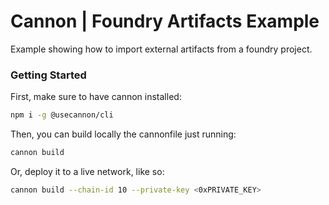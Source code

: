 # Cannon | Foundry Artifacts Example

Example showing how to import external artifacts from a foundry project.

### Getting Started

First, make sure to have cannon installed:

```bash
npm i -g @usecannon/cli
```

Then, you can build locally the cannonfile just running:

```bash
cannon build
```

Or, deploy it to a live network, like so:

```bash
cannon build --chain-id 10 --private-key <0xPRIVATE_KEY>
```
